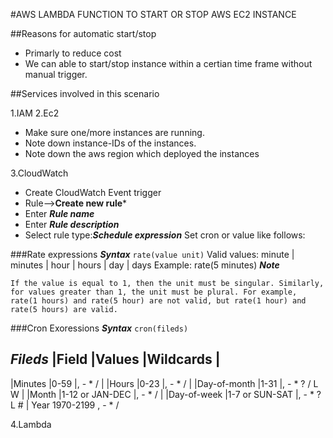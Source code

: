#AWS LAMBDA FUNCTION TO START OR  STOP AWS EC2 INSTANCE

##Reasons for automatic start/stop

- Primarly to reduce cost
- We can able to start/stop instance within a certian time frame without manual trigger.


##Services involved in this scenario

1.IAM
2.Ec2

- Make sure one/more instances are running.
- Note down instance-IDs of the instances.
- Note down the aws region which deployed the instances

3.CloudWatch
- Create CloudWatch Event trigger
- Rule-->**Create new rule***
- Enter ***Rule name***
- Enter ***Rule description***
- Select rule type:***Schedule expression***
  Set cron or value like follows:

###Rate expressions
***Syntax***
```rate(value unit)```
Valid values: minute | minutes | hour | hours | day | days
Example: rate(5 minutes)
***Note***
```
If the value is equal to 1, then the unit must be singular. Similarly, for values greater than 1, the unit must be plural. For example, rate(1 hours) and rate(5 hour) are not valid, but rate(1 hour) and rate(5 hours) are valid.
```

###Cron Exoressions
***Syntax***
```cron(fileds)```

***Fileds***
|Field	         |Values	  |Wildcards     |
--------------------------------------------------
|Minutes         |0-59            |, - * /       |
|Hours           |0-23            |, - * /       |
|Day-of-month    |1-31            |, - * ? / L W |
|Month           |1-12 or JAN-DEC |, - * /       |
|Day-of-week     |1-7 or SUN-SAT  |, - * ? L #   |
Year            1970-2199       , - * /

4.Lambda







